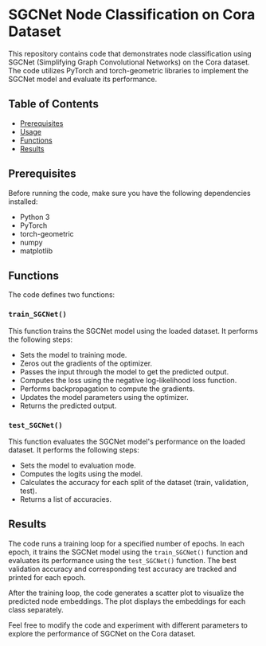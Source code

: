 # SGCNet Node Classification on Cora Dataset

This repository contains code that demonstrates node classification using SGCNet (Simplifying Graph Convolutional Networks) on the Cora dataset. The code utilizes PyTorch and torch-geometric libraries to implement the SGCNet model and evaluate its performance.

## Table of Contents

- [Prerequisites](#prerequisites)
- [Usage](#usage)
- [Functions](#functions)
- [Results](#results)

## Prerequisites

Before running the code, make sure you have the following dependencies installed:

- Python 3
- PyTorch
- torch-geometric
- numpy
- matplotlib


## Functions

The code defines two functions:

### `train_SGCNet()`

This function trains the SGCNet model using the loaded dataset. It performs the following steps:

- Sets the model to training mode.
- Zeros out the gradients of the optimizer.
- Passes the input through the model to get the predicted output.
- Computes the loss using the negative log-likelihood loss function.
- Performs backpropagation to compute the gradients.
- Updates the model parameters using the optimizer.
- Returns the predicted output.

### `test_SGCNet()`

This function evaluates the SGCNet model's performance on the loaded dataset. It performs the following steps:

- Sets the model to evaluation mode.
- Computes the logits using the model.
- Calculates the accuracy for each split of the dataset (train, validation, test).
- Returns a list of accuracies.

## Results

The code runs a training loop for a specified number of epochs. In each epoch, it trains the SGCNet model using the `train_SGCNet()` function and evaluates its performance using the `test_SGCNet()` function. The best validation accuracy and corresponding test accuracy are tracked and printed for each epoch.

After the training loop, the code generates a scatter plot to visualize the predicted node embeddings. The plot displays the embeddings for each class separately.

Feel free to modify the code and experiment with different parameters to explore the performance of SGCNet on the Cora dataset.
